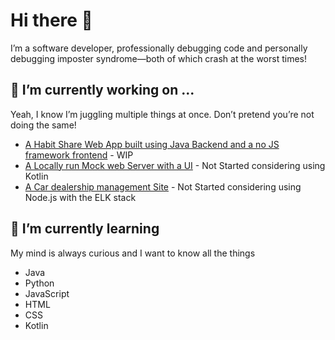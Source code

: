 # Hi there 👋

I’m a software developer, professionally debugging code and personally debugging imposter syndrome—both of which crash at the worst times!

## 🔭 I’m currently working on ...
Yeah, I know I’m juggling multiple things at once. Don’t pretend you’re not doing the same!
- [A Habit Share Web App built using Java Backend and a no JS framework frontend](https://github.com/ahmed-marzook/Tatweer) - WIP
- [A Locally run Mock web Server with a UI]() - Not Started considering using Kotlin
- [A Car dealership management Site]() - Not Started considering using Node.js with the ELK stack

## 🌱 I’m currently learning
My mind is always curious and I want to know all the things
- Java
- Python
- JavaScript
- HTML
- CSS
- Kotlin
<!--
**ahmed-marzook/ahmed-marzook** is a ✨ _special_ ✨ repository because its `README.md` (this file) appears on your GitHub profile.

Here are some ideas to get you started:

- 🔭 I’m currently working on ...
- 🌱 I’m currently learning ...
- 👯 I’m looking to collaborate on ...
- 🤔 I’m looking for help with ...
- 💬 Ask me about ...
- 📫 How to reach me: ...
- 😄 Pronouns: ...
- ⚡ Fun fact: ...
-->
